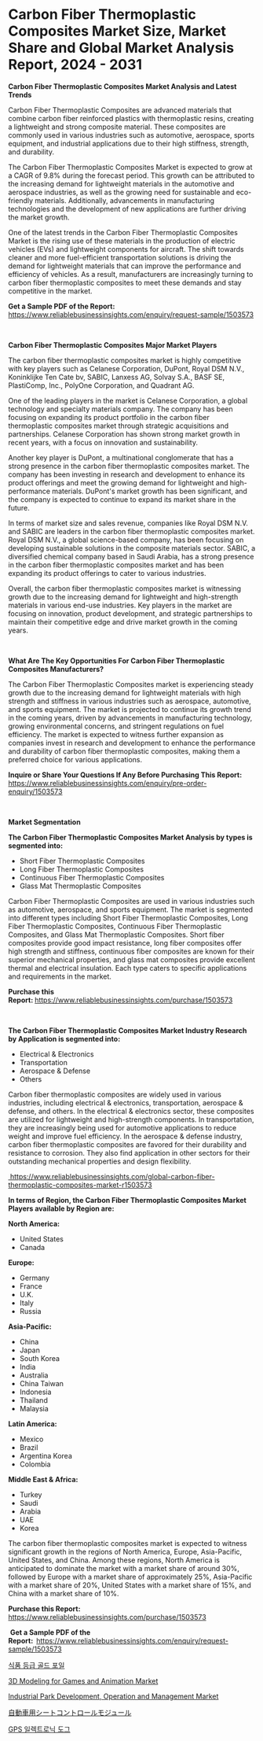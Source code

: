 <p><h1>Carbon Fiber Thermoplastic Composites Market Size, Market Share and Global Market Analysis Report, 2024 - 2031</h1></p><p><strong>Carbon Fiber Thermoplastic Composites Market Analysis and Latest Trends</strong></p>
<p><p>Carbon Fiber Thermoplastic Composites are advanced materials that combine carbon fiber reinforced plastics with thermoplastic resins, creating a lightweight and strong composite material. These composites are commonly used in various industries such as automotive, aerospace, sports equipment, and industrial applications due to their high stiffness, strength, and durability.</p><p>The Carbon Fiber Thermoplastic Composites Market is expected to grow at a CAGR of 9.8% during the forecast period. This growth can be attributed to the increasing demand for lightweight materials in the automotive and aerospace industries, as well as the growing need for sustainable and eco-friendly materials. Additionally, advancements in manufacturing technologies and the development of new applications are further driving the market growth.</p><p>One of the latest trends in the Carbon Fiber Thermoplastic Composites Market is the rising use of these materials in the production of electric vehicles (EVs) and lightweight components for aircraft. The shift towards cleaner and more fuel-efficient transportation solutions is driving the demand for lightweight materials that can improve the performance and efficiency of vehicles. As a result, manufacturers are increasingly turning to carbon fiber thermoplastic composites to meet these demands and stay competitive in the market.</p></p>
<p><strong>Get a Sample PDF of the Report:&nbsp;</strong> <a href="https://www.reliablebusinessinsights.com/enquiry/request-sample/1503573">https://www.reliablebusinessinsights.com/enquiry/request-sample/1503573</a></p>
<p>&nbsp;</p>
<p><strong>Carbon Fiber Thermoplastic Composites Major Market Players</strong></p>
<p><p>The carbon fiber thermoplastic composites market is highly competitive with key players such as Celanese Corporation, DuPont, Royal DSM N.V., Koninklijke Ten Cate bv, SABIC, Lanxess AG, Solvay S.A., BASF SE, PlastiComp, Inc., PolyOne Corporation, and Quadrant AG.</p><p>One of the leading players in the market is Celanese Corporation, a global technology and specialty materials company. The company has been focusing on expanding its product portfolio in the carbon fiber thermoplastic composites market through strategic acquisitions and partnerships. Celanese Corporation has shown strong market growth in recent years, with a focus on innovation and sustainability.</p><p>Another key player is DuPont, a multinational conglomerate that has a strong presence in the carbon fiber thermoplastic composites market. The company has been investing in research and development to enhance its product offerings and meet the growing demand for lightweight and high-performance materials. DuPont's market growth has been significant, and the company is expected to continue to expand its market share in the future.</p><p>In terms of market size and sales revenue, companies like Royal DSM N.V. and SABIC are leaders in the carbon fiber thermoplastic composites market. Royal DSM N.V., a global science-based company, has been focusing on developing sustainable solutions in the composite materials sector. SABIC, a diversified chemical company based in Saudi Arabia, has a strong presence in the carbon fiber thermoplastic composites market and has been expanding its product offerings to cater to various industries.</p><p>Overall, the carbon fiber thermoplastic composites market is witnessing growth due to the increasing demand for lightweight and high-strength materials in various end-use industries. Key players in the market are focusing on innovation, product development, and strategic partnerships to maintain their competitive edge and drive market growth in the coming years.</p></p>
<p>&nbsp;</p>
<p><strong>What Are The Key Opportunities For Carbon Fiber Thermoplastic Composites Manufacturers?</strong></p>
<p><p>The Carbon Fiber Thermoplastic Composites market is experiencing steady growth due to the increasing demand for lightweight materials with high strength and stiffness in various industries such as aerospace, automotive, and sports equipment. The market is projected to continue its growth trend in the coming years, driven by advancements in manufacturing technology, growing environmental concerns, and stringent regulations on fuel efficiency. The market is expected to witness further expansion as companies invest in research and development to enhance the performance and durability of carbon fiber thermoplastic composites, making them a preferred choice for various applications.</p></p>
<p><strong>Inquire or Share Your Questions If Any Before Purchasing This Report:</strong> <a href="https://www.reliablebusinessinsights.com/enquiry/pre-order-enquiry/1503573">https://www.reliablebusinessinsights.com/enquiry/pre-order-enquiry/1503573</a></p>
<p>&nbsp;</p>
<p><strong>Market Segmentation</strong></p>
<p><strong>The Carbon Fiber Thermoplastic Composites Market Analysis by types is segmented into:</strong></p>
<p><ul><li>Short Fiber Thermoplastic Composites</li><li>Long Fiber Thermoplastic Composites</li><li>Continuous Fiber Thermoplastic Composites</li><li>Glass Mat Thermoplastic Composites</li></ul></p>
<p><p>Carbon Fiber Thermoplastic Composites are used in various industries such as automotive, aerospace, and sports equipment. The market is segmented into different types including Short Fiber Thermoplastic Composites, Long Fiber Thermoplastic Composites, Continuous Fiber Thermoplastic Composites, and Glass Mat Thermoplastic Composites. Short fiber composites provide good impact resistance, long fiber composites offer high strength and stiffness, continuous fiber composites are known for their superior mechanical properties, and glass mat composites provide excellent thermal and electrical insulation. Each type caters to specific applications and requirements in the market.</p></p>
<p><strong>Purchase this Report:&nbsp;</strong><a href="https://www.reliablebusinessinsights.com/purchase/1503573">https://www.reliablebusinessinsights.com/purchase/1503573</a></p>
<p>&nbsp;</p>
<p><strong>The Carbon Fiber Thermoplastic Composites Market Industry Research by Application is segmented into:</strong></p>
<p><ul><li>Electrical & Electronics</li><li>Transportation</li><li>Aerospace & Defense</li><li>Others</li></ul></p>
<p><p>Carbon fiber thermoplastic composites are widely used in various industries, including electrical & electronics, transportation, aerospace & defense, and others. In the electrical & electronics sector, these composites are utilized for lightweight and high-strength components. In transportation, they are increasingly being used for automotive applications to reduce weight and improve fuel efficiency. In the aerospace & defense industry, carbon fiber thermoplastic composites are favored for their durability and resistance to corrosion. They also find application in other sectors for their outstanding mechanical properties and design flexibility.</p></p>
<p><a href="https://www.reliablebusinessinsights.com/global-carbon-fiber-thermoplastic-composites-market-r1503573">&nbsp;https://www.reliablebusinessinsights.com/global-carbon-fiber-thermoplastic-composites-market-r1503573</a></p>
<p><strong>In terms of Region, the Carbon Fiber Thermoplastic Composites Market Players available by Region are:</strong></p>
<p>
    <p> <strong> North America: </strong>
        <ul>
            <li>United States</li>
            <li>Canada</li>
        </ul>
        </p> 
    <p> <strong> Europe: </strong>
        <ul>
            <li>Germany</li>
            <li>France</li>
            <li>U.K.</li>
            <li>Italy</li>
            <li>Russia</li>
        </ul>
        </p> 
    <p> <strong> Asia-Pacific: </strong>
        <ul>
            <li>China</li>
            <li>Japan</li>
            <li>South Korea</li>
            <li>India</li>
            <li>Australia</li>
            <li>China Taiwan</li>
            <li>Indonesia</li>
            <li>Thailand</li>
            <li>Malaysia</li>
        </ul>
        </p> 
    <p> <strong> Latin America: </strong>
        <ul>
            <li>Mexico</li>
            <li>Brazil</li>
            <li>Argentina Korea</li>
            <li>Colombia</li>
        </ul>
        </p> 
    <p> <strong> Middle East & Africa: </strong>
        <ul>
            <li>Turkey</li>
            <li>Saudi</li>
            <li>Arabia</li>
            <li>UAE</li>
            <li>Korea</li>
        </ul>
    </p>
    </p>
<p><p>The carbon fiber thermoplastic composites market is expected to witness significant growth in the regions of North America, Europe, Asia-Pacific, United States, and China. Among these regions, North America is anticipated to dominate the market with a market share of around 30%, followed by Europe with a market share of approximately 25%, Asia-Pacific with a market share of 20%, United States with a market share of 15%, and China with a market share of 10%.</p></p>
<p><strong>Purchase this Report: </strong><a href="https://www.reliablebusinessinsights.com/purchase/1503573">https://www.reliablebusinessinsights.com/purchase/1503573</a></p>
<p>&nbsp;<strong>Get a Sample PDF of the Report:&nbsp;&nbsp;</strong><a href="https://www.reliablebusinessinsights.com/enquiry/request-sample/1503573">https://www.reliablebusinessinsights.com/enquiry/request-sample/1503573</a></p>
<p><strong></strong></p>
<p><p><a href="https://github.com/puputanisa684/Market-Research-Report-List-1/blob/main/706711686579.md">식품 등급 골드 포일</a></p><p><a href="https://github.com/wwwkeltoum/Market-Research-Report-List-3/blob/main/3d-modeling-for-games-and-animation-market.md">3D Modeling for Games and Animation Market</a></p><p><a href="https://github.com/gamblestampleyjenny50m5sl6/Market-Research-Report-List-2/blob/main/industrial-park-development-operation-and-management-market.md">Industrial Park Development, Operation and Management Market</a></p><p><a href="https://github.com/decker5351/Market-Research-Report-List-1/blob/main/818842494940.md">自動車用シートコントロールモジュール</a></p><p><a href="https://github.com/bossladyaries0/Market-Research-Report-List-1/blob/main/521446886580.md">GPS 일렉트로닉 도그</a></p></p>